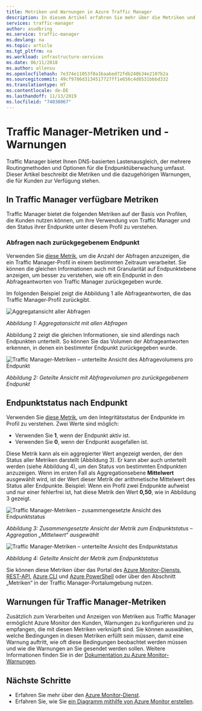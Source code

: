 ```yaml
---
title: Metriken und Warnungen in Azure Traffic Manager
description: In diesem Artikel erfahren Sie mehr über die Metriken und Warnungen, die für Traffic Manager in Azure verfügbar sind.
services: traffic-manager
author: asudbring
ms.service: traffic-manager
ms.devlang: na
ms.topic: article
ms.tgt_pltfrm: na
ms.workload: infrastructure-services
ms.date: 06/11/2018
ms.author: allensu
ms.openlocfilehash: 7e374e11053f0a1baabed72fdb240b34e2107b2a
ms.sourcegitcommit: 49cf9786d3134517727ff1e656c4d8531bbbd332
ms.translationtype: HT
ms.contentlocale: de-DE
ms.lasthandoff: 11/13/2019
ms.locfileid: "74038067"
---
```

# <a name="traffic-manager-metrics-and-alerts"></a>Traffic Manager-Metriken und -Warnungen

Traffic Manager bietet Ihnen DNS-basierten Lastenausgleich, der mehrere Routingmethoden und Optionen für die Endpunktüberwachung umfasst. Dieser Artikel beschreibt die Metriken und die dazugehörigen Warnungen, die für Kunden zur Verfügung stehen. 

## <a name="metrics-available-in-traffic-manager"></a>In Traffic Manager verfügbare Metriken 

Traffic Manager bietet die folgenden Metriken auf der Basis von Profilen, die Kunden nutzen können, um ihre Verwendung von Traffic Manager und den Status ihrer Endpunkte unter diesem Profil zu verstehen.  

### <a name="queries-by-endpoint-returned"></a>Abfragen nach zurückgegebenem Endpunkt
Verwenden Sie [diese Metrik](../azure-monitor/platform/metrics-supported.md), um die Anzahl der Abfragen anzuzeigen, die ein Traffic Manager-Profil in einem bestimmten Zeitraum verarbeitet. Sie können die gleichen Informationen auch mit Granularität auf Endpunktebene anzeigen, um besser zu verstehen, wie oft ein Endpunkt in den Abfrageantworten von Traffic Manager zurückgegeben wurde.

Im folgenden Beispiel zeigt die Abbildung 1 alle Abfrageantworten, die das Traffic Manager-Profil zurückgibt. 

  
![Aggregatansicht aller Abfragen](./media/traffic-manager-metrics-alerts/traffic-manager-metrics-queries-aggregate-view.png)

*Abbildung 1: Aggregatansicht mit allen Abfragen*
  
Abbildung 2 zeigt die gleichen Informationen, sie sind allerdings nach Endpunkten unterteilt. So können Sie das Volumen der Abfrageantworten erkennen, in denen ein bestimmter Endpunkt zurückgegeben wurde.

![Traffic Manager-Metriken – unterteilte Ansicht des Abfragevolumens pro Endpunkt](./media/traffic-manager-metrics-alerts/traffic-manager-metrics-query-volume-per-endpoint.png)

*Abbildung 2: Geteilte Ansicht mit Abfragevolumen pro zurückgegebenem Endpunkt*

## <a name="endpoint-status-by-endpoint"></a>Endpunktstatus nach Endpunkt
Verwenden Sie [diese Metrik](../azure-monitor/platform/metrics-supported.md#microsoftnetworktrafficmanagerprofiles), um den Integritätsstatus der Endpunkte im Profil zu verstehen. Zwei Werte sind möglich:
 - Verwenden Sie **1**, wenn der Endpunkt aktiv ist.
 - Verwenden Sie **0**, wenn der Endpunkt ausgefallen ist.

Diese Metrik kann als ein aggregierter Wert angezeigt werden, der den Status aller Metriken darstellt (Abbildung 3). Er kann aber auch unterteilt werden (siehe Abbildung 4), um den Status von bestimmten Endpunkten anzuzeigen. Wenn im ersten Fall als Aggregationsebene **Mittelwert** ausgewählt wird, ist der Wert dieser Metrik der arithmetische Mittelwert des Status aller Endpunkte. Beispiel: Wenn ein Profil zwei Endpunkte aufweist und nur einer fehlerfrei ist, hat diese Metrik den Wert **0,50**, wie in Abbildung 3 gezeigt. 


![Traffic Manager-Metriken – zusammengesetzte Ansicht des Endpunktstatus](./media/traffic-manager-metrics-alerts/traffic-manager-metrics-endpoint-status-composite-view.png)

*Abbildung 3: Zusammengesetzte Ansicht der Metrik zum Endpunktstatus – Aggregation „Mittelwert“ ausgewählt*


![Traffic Manager-Metriken – unterteilte Ansicht des Endpunktstatus](./media/traffic-manager-metrics-alerts/traffic-manager-metrics-endpoint-status-split-view.png)

*Abbildung 4: Geteilte Ansicht der Metrik zum Endpunktstatus*

Sie können diese Metriken über das Portal des [Azure Monitor-Diensts](../azure-monitor/platform/metrics-supported.md), [REST-API](https://docs.microsoft.com/rest/api/monitor/), [Azure CLI](https://docs.microsoft.com/cli/azure/monitor) und [Azure PowerShell](https://docs.microsoft.com/powershell/module/az.applicationinsights) oder über den Abschnitt „Metriken“ in der Traffic Manager-Portalumgebung nutzen.

## <a name="alerts-on-traffic-manager-metrics"></a>Warnungen für Traffic Manager-Metriken
Zusätzlich zum Verarbeiten und Anzeigen von Metriken aus Traffic Manager ermöglicht Azure Monitor den Kunden, Warnungen zu konfigurieren und zu empfangen, die mit diesen Metriken verknüpft sind. Sie können auswählen, welche Bedingungen in diesen Metriken erfüllt sein müssen, damit eine Warnung auftritt, wie oft diese Bedingungen beobachtet werden müssen und wie die Warnungen an Sie gesendet werden sollen. Weitere Informationen finden Sie in der [Dokumentation zu Azure Monitor-Warnungen](../monitoring-and-diagnostics/monitor-alerts-unified-usage.md).

## <a name="next-steps"></a>Nächste Schritte
- Erfahren Sie mehr über den [Azure Monitor-Dienst](../azure-monitor/platform/metrics-supported.md).
- Erfahren Sie, wie Sie [ein Diagramm mithilfe von Azure Monitor erstellen](../azure-monitor/platform/metrics-getting-started.md#create-your-first-metric-chart).
